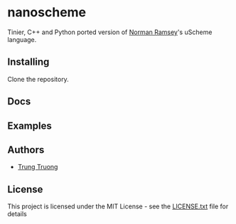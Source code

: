 # nanoscheme

Tinier, C++ and Python ported version of [Norman Ramsey](https://www.cs.tufts.edu/~nr/)'s uScheme language.

## Installing

Clone the repository. 

## Docs

## Examples

## Authors

* [Trung Truong](https://github.com/ttrung149)

## License

This project is licensed under the MIT License - see the [LICENSE.txt](LICENSE.txt) file for details